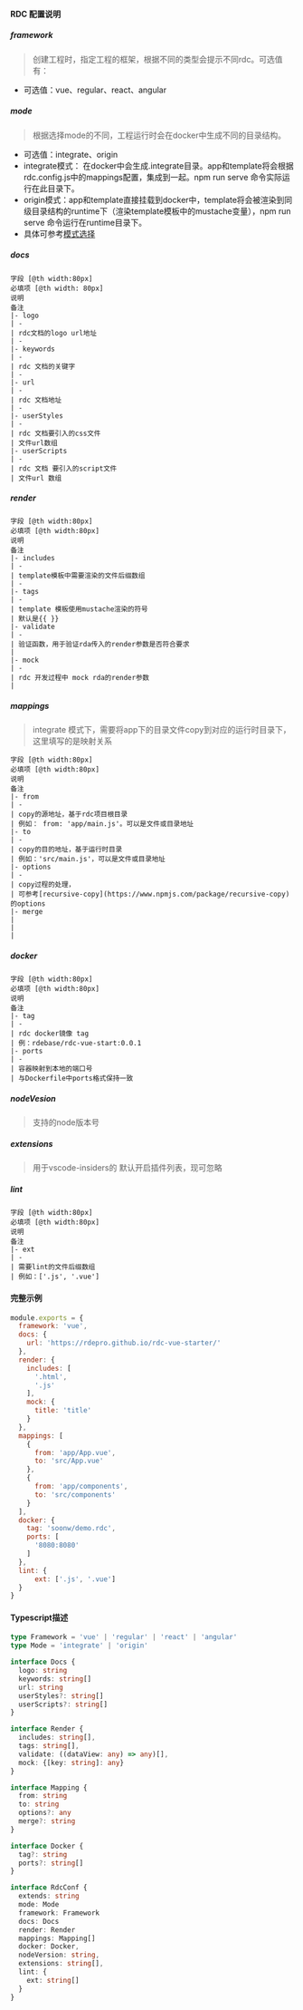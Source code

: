 #### RDC 配置说明
##### framework

> 创建工程时，指定工程的框架，根据不同的类型会提示不同rdc。可选值有：

- 可选值：vue、regular、react、angular

##### mode

> 根据选择mode的不同，工程运行时会在docker中生成不同的目录结构。

- 可选值：integrate、origin
- integrate模式： 在docker中会生成.integrate目录。app和template将会根据 rdc.config.js中的mappings配置，集成到一起。npm run serve 命令实际运行在此目录下。
- origin模式：app和template直接挂载到docker中，template将会被渲染到同级目录结构的runtime下（渲染template模板中的mustache变量），npm run serve 命令运行在runtime目录下。
- 具体可参考[模式选择](/RDE/rdc/modes.html)

##### docs

```table
字段 [@th width:80px]
必填项 [@th width: 80px]
说明
备注
|- logo
| - 
| rdc文档的logo url地址
| -
|- keywords
| -
| rdc 文档的关键字
| -
|- url
| -
| rdc 文档地址
| -
|- userStyles
| -
| rdc 文档要引入的css文件
| 文件url数组
|- userScripts
| -
| rdc 文档 要引入的script文件
| 文件url 数组
```

##### render

```table
字段 [@th width:80px]
必填项 [@th width:80px]
说明
备注
|- includes 
| - 
| template模板中需要渲染的文件后缀数组 
| -
|- tags 
| - 
| template 模板使用mustache渲染的符号 
| 默认是{{ }}
|- validate 
| - 
| 验证函数，用于验证rda传入的render参数是否符合要求 
| 
|- mock 
| - 
| rdc 开发过程中 mock rda的render参数 
| 
```

##### mappings

> integrate 模式下，需要将app下的目录文件copy到对应的运行时目录下，这里填写的是映射关系

```table
字段 [@th width:80px]
必填项 [@th width:80px]
说明
备注
|- from 
| - 
| copy的源地址，基于rdc项目根目录 
| 例如： from: 'app/main.js'。可以是文件或目录地址
|- to 
| - 
| copy的目的地址，基于运行时目录 
| 例如：'src/main.js'，可以是文件或目录地址
|- options 
| - 
| copy过程的处理，
| 可参考[recursive-copy](https://www.npmjs.com/package/recursive-copy)的options
|- merge 
|
|
|
```

##### docker

```table
字段 [@th width:80px]
必填项 [@th width:80px]
说明
备注
|- tag 
| - 
| rdc docker镜像 tag 
| 例：rdebase/rdc-vue-start:0.0.1
|- ports 
| - 
| 容器映射到本地的端口号 
| 与Dockerfile中ports格式保持一致
```

##### nodeVesion

> 支持的node版本号

##### extensions

> 用于vscode-insiders的 默认开启插件列表，现可忽略

##### lint

```table
字段 [@th width:80px]
必填项 [@th width:80px]
说明
备注
|- ext 
| - 
| 需要lint的文件后缀数组 
| 例如：['.js', '.vue']
```

#### 完整示例

```javascript
module.exports = {
  framework: 'vue',
  docs: {
    url: 'https://rdepro.github.io/rdc-vue-starter/'
  },
  render: {
    includes: [
      '.html',
      '.js'
    ],
    mock: {
      title: 'title'
    }
  },
  mappings: [
    {
      from: 'app/App.vue',
      to: 'src/App.vue'
    },
    {
      from: 'app/components',
      to: 'src/components'
    }
  ],
  docker: {
    tag: 'soonw/demo.rdc',
    ports: [
      '8080:8080'
    ]
  },
  lint: {
      ext: ['.js', '.vue']
  }
}
```

#### Typescript描述

```typescript
type Framework = 'vue' | 'regular' | 'react' | 'angular'
type Mode = 'integrate' | 'origin'

interface Docs {
  logo: string
  keywords: string[]
  url: string
  userStyles?: string[]
  userScripts?: string[]
}

interface Render {
  includes: string[],
  tags: string[],
  validate: ((dataView: any) => any)[],
  mock: {[key: string]: any}
}

interface Mapping {
  from: string
  to: string
  options?: any
  merge?: string
}

interface Docker {
  tag?: string
  ports?: string[]
}

interface RdcConf {
  extends: string
  mode: Mode
  framework: Framework
  docs: Docs
  render: Render
  mappings: Mapping[]
  docker: Docker,
  nodeVersion: string,
  extensions: string[],
  lint: {
    ext: string[]
  }
}

```

